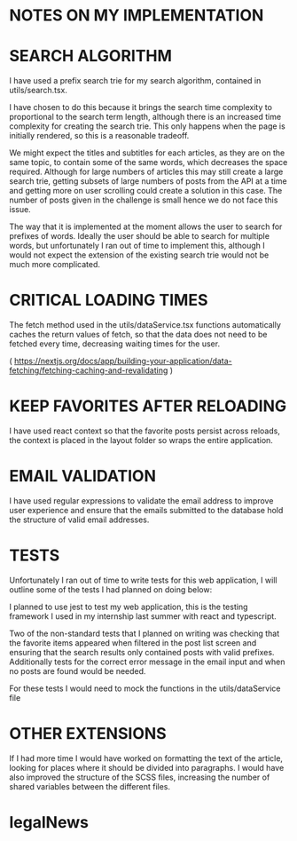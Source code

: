 # NOTES ON MY IMPLEMENTATION

# SEARCH ALGORITHM 

I have used a prefix search trie for my search algorithm, contained in utils/search.tsx.

I have chosen to do this because it brings the search time complexity to proportional to the search term length, although there is an increased time complexity for creating the search trie. This only happens when the page is initially rendered, so this is a reasonable tradeoff.

We might expect the titles and subtitles for each articles, as they are on the same topic, to contain some of the same words, which decreases the space required. Although for large numbers of articles this may still create a large search trie, getting subsets of large numbers of posts from the API at a time and getting more on user scrolling could create a solution in this case. The number of posts given in the challenge is small hence we do not face this issue.

The way that it is implemented at the moment allows the user to search for prefixes of words. Ideally the user should be able to search for multiple words, but unfortunately I ran out of time to implement this, although I would not expect the extension of the existing search trie would not be much more complicated.

# CRITICAL LOADING TIMES
The fetch method used in the utils/dataService.tsx functions automatically caches the return values of fetch, so that the data does not need to be fetched every time, decreasing waiting times for the user.

( https://nextjs.org/docs/app/building-your-application/data-fetching/fetching-caching-and-revalidating )

# KEEP FAVORITES AFTER RELOADING
I have used react context so that the favorite posts persist across reloads, the context is placed in the layout folder so wraps the entire application. 

# EMAIL VALIDATION
I have used regular expressions to validate the email address to improve user experience and ensure that the emails submitted to the database hold the structure of valid email addresses. 

# TESTS
Unfortunately I ran out of time to write tests for this web application, I will outline some of the tests I had planned on doing below:

I planned to use jest to test my web application, this is the testing framework I used in my internship last summer with react and typescript. 

Two of the non-standard tests that I planned on writing was checking that the favorite items appeared when filtered in the post list screen and ensuring that the search results only contained posts with valid prefixes. Additionally tests for the correct error message in the email input and when no posts are found would be needed.

For these tests I would need to mock the functions in the utils/dataService file

# OTHER EXTENSIONS

If I had more time I would have worked on formatting the text of the article, looking for places where it should be divided into paragraphs. I would have also improved the structure of the SCSS files, increasing the number of shared variables between the different files.

# legalNews
